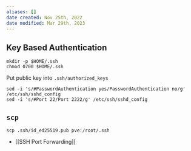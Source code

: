 ```yaml
---
aliases: []
date created: Nov 25th, 2022
date modified: Mar 29th, 2023
---
```


## Key Based Authentication
```
mkdir -p $HOME/.ssh
chmod 0700 $HOME/.ssh
```

Put public key into `.ssh/authorized_keys`

```
sed -i 's/#PasswordAuthentication yes/PasswordAuthentication no/g' /etc/ssh/sshd_config
sed -i 's/#Port 22/Port 2222/g' /etc/ssh/sshd_config
```

## `scp`
```
scp .ssh/id_ed25519.pub pve:/root/.ssh
```

- [[SSH Port Forwarding]]
